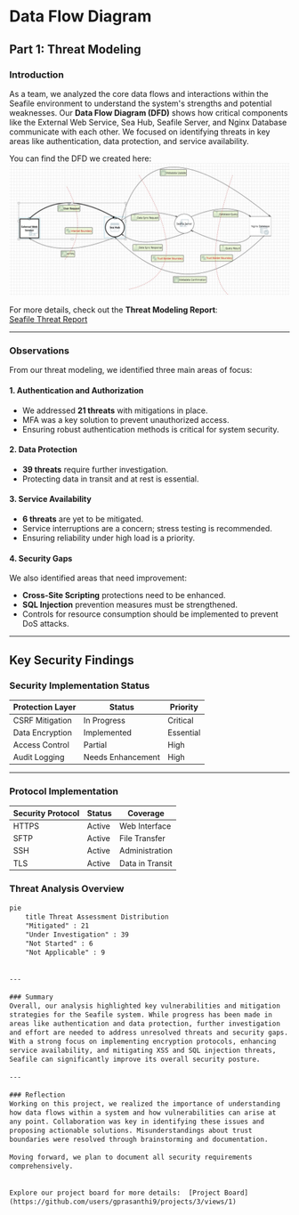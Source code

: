 # Data Flow Diagram

## Part 1: Threat Modeling

### Introduction
As a team, we analyzed the core data flows and interactions within the Seafile environment to understand the system's strengths and potential weaknesses. Our **Data Flow Diagram (DFD)** shows how critical components like the External Web Service, Sea Hub, Seafile Server, and Nginx Database communicate with each other. We focused on identifying threats in key areas like authentication, data protection, and service availability.

You can find the DFD we created here:  
![Seafile DFD](https://github.com/gprasanthi9/Debug-Squad-Seafile/blob/main/DFD%20for%20Seafile%20OS/Seafile-dfd.jpeg) 


For more details, check out the **Threat Modeling Report**:  
[Seafile Threat Report](https://github.com/gprasanthi9/Debug-Squad-Seafile/blob/main/DFD%20for%20Seafile%20OS/SeafileDFDReport.htm)

---

### Observations
From our threat modeling, we identified three main areas of focus:

#### 1. Authentication and Authorization
- We addressed **21 threats** with mitigations in place.
- MFA was a key solution to prevent unauthorized access.
- Ensuring robust authentication methods is critical for system security.

#### 2. Data Protection
- **39 threats** require further investigation.
- Protecting data in transit and at rest is essential.

#### 3. Service Availability
- **6 threats** are yet to be mitigated.
- Service interruptions are a concern; stress testing is recommended.
- Ensuring reliability under high load is a priority.

#### 4. Security Gaps
We also identified areas that need improvement:
- **Cross-Site Scripting** protections need to be enhanced.
- **SQL Injection** prevention measures must be strengthened.
- Controls for resource consumption should be implemented to prevent DoS attacks.

---
## Key Security Findings

### Security Implementation Status
| Protection Layer    | Status             | Priority   |
|---------------------|--------------------|------------|
| CSRF Mitigation     | In Progress        | Critical   |
| Data Encryption     | Implemented        | Essential  |
| Access Control      | Partial            | High       |
| Audit Logging       | Needs Enhancement  | High       |

---

### Protocol Implementation
| Security Protocol | Status    | Coverage           |
|--------------------|-----------|--------------------|
| HTTPS             | Active    | Web Interface      |
| SFTP              | Active    | File Transfer      |
| SSH               | Active    | Administration     |
| TLS               | Active    | Data in Transit    |


### Threat Analysis Overview
```mermaid
pie
    title Threat Assessment Distribution
    "Mitigated" : 21
    "Under Investigation" : 39
    "Not Started" : 6
    "Not Applicable" : 9


---

### Summary
Overall, our analysis highlighted key vulnerabilities and mitigation strategies for the Seafile system. While progress has been made in areas like authentication and data protection, further investigation and effort are needed to address unresolved threats and security gaps. With a strong focus on implementing encryption protocols, enhancing service availability, and mitigating XSS and SQL injection threats, Seafile can significantly improve its overall security posture.

---

### Reflection
Working on this project, we realized the importance of understanding how data flows within a system and how vulnerabilities can arise at any point. Collaboration was key in identifying these issues and proposing actionable solutions. Misunderstandings about trust boundaries were resolved through brainstorming and documentation.

Moving forward, we plan to document all security requirements comprehensively.


Explore our project board for more details:  [Project Board](https://github.com/users/gprasanthi9/projects/3/views/1)
